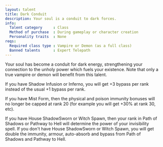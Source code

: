 ```yaml
---
layout: talent
title: Dark Conduit
description: Your soul is a conduit to dark forces.
info:
  Talent category     : Class
  Method of purchase  : During gameplay or character creation
  Personality traits  : None
reqs:
  Required class type : Vampire or Demon (as a full class)
  Banned talents      : Expert Telepath
---
```


Your soul has become a conduit for dark energy, strengthening your connection to the unholy power which fuels your existence. Note that only a true vampire or demon will benefit from this talent.

If you have Shadow Infusion or Inferno, you will get +3 bypass per rank instead of the usual +1 bypass per rank.

If you have Mist Form, then the physical and poison immunity bonuses will no longer be capped at rank 20 (for example you will get +30% at rank 30, etc).

If you have House ShadowSworn or Witch Spawn, then your rank in Path of Shadows or Pathway to Hell will determine the power of your invisibility spell. If you don't have House ShadowSworn or Witch Spawn, you will get double the immunity, armour, auto-absorb and bypass from Path of Shadows and Pathway to Hell.